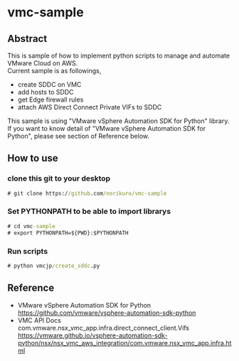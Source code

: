 # vmc-sample
## Abstract
This is sample of how to implement python scripts to manage and automate VMware Cloud on AWS.  
Current sample is as followings,
- create SDDC on VMC
- add hosts to SDDC
- get Edge firewall rules
- attach AWS Direct Connect Private VIFs to SDDC  

This sample is using "VMware vSphere Automation SDK for Python" library.  
If you want to know detail of "VMware vSphere Automation SDK for Python", please see section of Reference below.
## How to use
### clone this git to your desktop
```cmd
# git clone https://github.com/norikuro/vmc-sample
```
### Set PYTHONPATH to be able to import librarys
```cmd
# cd vmc-sample
# export PYTHONPATH=${PWD}:$PYTHONPATH
```
### Run scripts
```cmd
# python vmcjp/create_sddc.py
```
## Reference
- VMware vSphere Automation SDK for Python
  https://github.com/vmware/vsphere-automation-sdk-python
- VMC API Docs  
  com.vmware.nsx_vmc_app.infra.direct_connect_client.Vifs  
  https://vmware.github.io/vsphere-automation-sdk-python/nsx/nsx_vmc_aws_integration/com.vmware.nsx_vmc_app.infra.html
